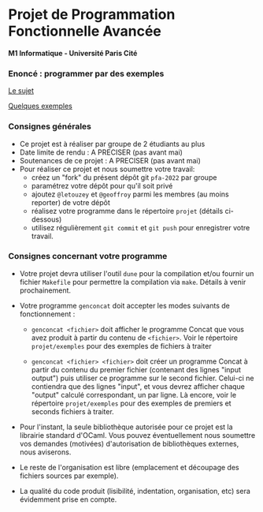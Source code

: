 Projet de Programmation Fonctionnelle Avancée
============================================

**M1 Informatique - Université Paris Cité**

### Enoncé : programmer par des exemples

[Le sujet](enonce.pdf)

[Quelques exemples](exemples)

### Consignes générales

  * Ce projet est à réaliser par groupe de 2 étudiants au plus
  * Date limite de rendu : A PRECISER (pas avant mai)
  * Soutenances de ce projet : A PRECISER (pas avant mai)
  * Pour réaliser ce projet et nous soumettre votre travail:
     - créez un "fork" du présent dépôt git `pfa-2022` par groupe
     - paramétrez votre dépôt pour qu'il soit privé
     - ajoutez `@letouzey` et `@geoffroy` parmi les membres (au moins reporter) de votre dépôt
     - réalisez votre programme dans le répertoire `projet` (détails ci-dessous)
     - utilisez régulièrement `git commit` et `git push` pour enregistrer votre travail.

### Consignes concernant votre programme

  * Votre projet devra utiliser l'outil `dune` pour la compilation et/ou fournir un fichier `Makefile` pour permettre la compilation via `make`. Détails à venir prochainement. 

  * Votre programme `genconcat` doit accepter les modes suivants de fonctionnement :

    - `genconcat <fichier>` doit afficher le programme Concat que vous avez produit à partir du contenu de `<fichier>`.
      Voir le répertoire `projet/exemples` pour des exemples de fichiers à traiter

    - `genconcat <fichier> <fichier>` doit créer un programme Concat à partir du contenu du premier fichier (contenant des lignes "input output") puis utiliser ce programme sur le second fichier. Celui-ci ne contiendra que des lignes "input", et vous devrez afficher chaque "output" calculé correspondant, un par ligne. Là encore, voir le répertoire `projet/exemples` pour des exemples de premiers et seconds fichiers à traiter.

  * Pour l'instant, la seule bibliothèque autorisée pour ce projet est la librairie standard d'OCaml. Vous pouvez éventuellement nous soumettre vos demandes (motivées) d'autorisation de bibliothèques externes, nous aviserons.

  * Le reste de l'organisation est libre (emplacement et découpage des fichiers sources par exemple).

  * La qualité du code produit (lisibilité, indentation, organisation, etc) sera évidemment prise en compte.

